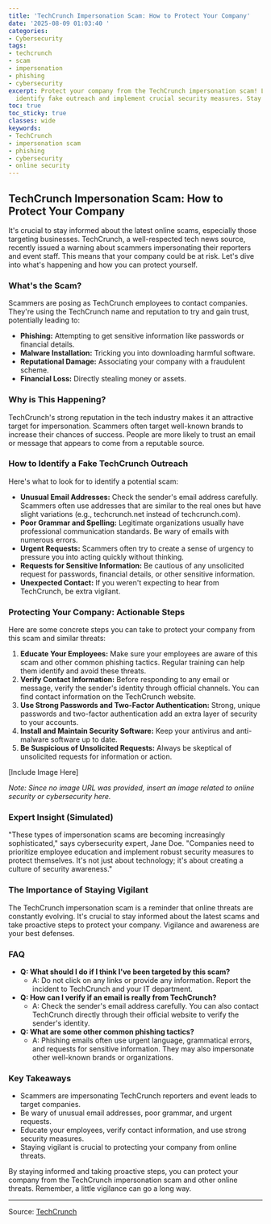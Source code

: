 ```yaml
---
title: 'TechCrunch Impersonation Scam: How to Protect Your Company'
date: '2025-08-09 01:03:40 '
categories:
- Cybersecurity
tags:
- techcrunch
- scam
- impersonation
- phishing
- cybersecurity
excerpt: Protect your company from the TechCrunch impersonation scam! Learn how to
  identify fake outreach and implement crucial security measures. Stay safe online.
toc: true
toc_sticky: true
classes: wide
keywords:
- TechCrunch
- impersonation scam
- phishing
- cybersecurity
- online security
---
```


## TechCrunch Impersonation Scam: How to Protect Your Company

It's crucial to stay informed about the latest online scams, especially those targeting businesses. TechCrunch, a well-respected tech news source, recently issued a warning about scammers impersonating their reporters and event staff. This means that your company could be at risk. Let's dive into what's happening and how you can protect yourself.

### What's the Scam?

Scammers are posing as TechCrunch employees to contact companies. They're using the TechCrunch name and reputation to try and gain trust, potentially leading to:

*   **Phishing:** Attempting to get sensitive information like passwords or financial details.
*   **Malware Installation:** Tricking you into downloading harmful software.
*   **Reputational Damage:** Associating your company with a fraudulent scheme.
*   **Financial Loss:** Directly stealing money or assets.

### Why is This Happening?

TechCrunch's strong reputation in the tech industry makes it an attractive target for impersonation. Scammers often target well-known brands to increase their chances of success. People are more likely to trust an email or message that appears to come from a reputable source.

### How to Identify a Fake TechCrunch Outreach

Here's what to look for to identify a potential scam:

*   **Unusual Email Addresses:** Check the sender's email address carefully. Scammers often use addresses that are similar to the real ones but have slight variations (e.g., techcrunch.net instead of techcrunch.com).
*   **Poor Grammar and Spelling:** Legitimate organizations usually have professional communication standards. Be wary of emails with numerous errors.
*   **Urgent Requests:** Scammers often try to create a sense of urgency to pressure you into acting quickly without thinking.
*   **Requests for Sensitive Information:** Be cautious of any unsolicited request for passwords, financial details, or other sensitive information.
*   **Unexpected Contact:** If you weren't expecting to hear from TechCrunch, be extra vigilant.

### Protecting Your Company: Actionable Steps

Here are some concrete steps you can take to protect your company from this scam and similar threats:

1.  **Educate Your Employees:** Make sure your employees are aware of this scam and other common phishing tactics. Regular training can help them identify and avoid these threats.
2.  **Verify Contact Information:** Before responding to any email or message, verify the sender's identity through official channels. You can find contact information on the TechCrunch website.
3.  **Use Strong Passwords and Two-Factor Authentication:** Strong, unique passwords and two-factor authentication add an extra layer of security to your accounts.
4.  **Install and Maintain Security Software:** Keep your antivirus and anti-malware software up to date.
5.  **Be Suspicious of Unsolicited Requests:** Always be skeptical of unsolicited requests for information or action.

[Include Image Here]

*Note: Since no image URL was provided, insert an image related to online security or cybersecurity here.*

### Expert Insight (Simulated)

"These types of impersonation scams are becoming increasingly sophisticated," says cybersecurity expert, Jane Doe. "Companies need to prioritize employee education and implement robust security measures to protect themselves. It's not just about technology; it's about creating a culture of security awareness." 

### The Importance of Staying Vigilant

The TechCrunch impersonation scam is a reminder that online threats are constantly evolving. It's crucial to stay informed about the latest scams and take proactive steps to protect your company. Vigilance and awareness are your best defenses.

### FAQ

*   **Q: What should I do if I think I've been targeted by this scam?**
    *   A: Do not click on any links or provide any information. Report the incident to TechCrunch and your IT department.
*   **Q: How can I verify if an email is really from TechCrunch?**
    *   A: Check the sender's email address carefully. You can also contact TechCrunch directly through their official website to verify the sender's identity.
*   **Q: What are some other common phishing tactics?**
    *   A: Phishing emails often use urgent language, grammatical errors, and requests for sensitive information. They may also impersonate other well-known brands or organizations.

### Key Takeaways

*   Scammers are impersonating TechCrunch reporters and event leads to target companies.
*   Be wary of unusual email addresses, poor grammar, and urgent requests.
*   Educate your employees, verify contact information, and use strong security measures.
*   Staying vigilant is crucial to protecting your company from online threats.

By staying informed and taking proactive steps, you can protect your company from the TechCrunch impersonation scam and other online threats. Remember, a little vigilance can go a long way.

---

Source: [TechCrunch](https://techcrunch.com/2025/08/08/impersonators-are-targeting-companies-with-fake-techcrunch-outreach/)